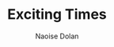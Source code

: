 ---
title: "Exciting Times"
author: "Naoise Dolan"
isbn: "0062968742"
isbn13: "9780062968746"
rating: "5"
publisher: "Ecco"
pages: "243"
publishYear: "2020"
read: "2020"
goodreads_id: "50175419"
language: "en"
---